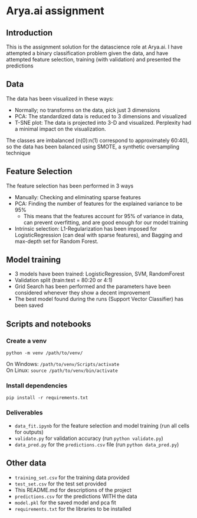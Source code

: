 # Arya.ai assignment

## Introduction 

This is the assignment solution for the datascience role at Arya.ai. I have attempted a binary classification problem given the data, and have attempted feature selection, training (with validation) and presented the predictions

## Data

The data has been visualized in these ways:
- Normally; no transforms on the data, pick just 3 dimensions
- PCA: The standardized data is reduced to 3 dimensions and visualized
- T-SNE plot: The data is projected into 3-D and visualized. Perplexity had a minimal impact on the visualization.  

The classes are imbalanced (n(0):n(1) correspond to approximately 60:40), so the data has been balanced using SMOTE, a synthetic oversampling technique

## Feature Selection  

The feature selection has been performed in 3 ways
- Manually: Checking and eliminating sparse features
- PCA: Finding the number of features for the explained variance to be 95% 
    - This means that the features account for 95% of variance in data, can prevent overfitting, and are good enough for our model training
- Intrinsic selection: L1-Regularization has been imposed for LogisticRegression (can deal with sparse features), and Bagging and max-depth set for Random Forest.

## Model training
- 3 models have been trained: LogisticRegression, SVM, RandomForest
- Validation split (train:test = 80:20 or 4:1)
- Grid Search has been performed and the parameters have been considered whenever they show a decent improvement
- The best model found during the runs (Support Vector Classifier) has been saved

## Scripts and notebooks

### Create a venv

`python -m venv /path/to/venv/`   

On Windows: `/path/to/venv/Scripts/activate`  
On Linux: `source /path/to/venv/bin/activate`  

### Install dependencies

`pip install -r requirements.txt`  

###  Deliverables  

- `data_fit.ipynb` for the feature selection and model training (run all cells for outputs)
- `validate.py` for validation accuracy (run `python validate.py`)
- `data_pred.py` for the `predictions.csv` file (run `python data_pred.py`)


## Other data
- `training_set.csv` for the training data provided
- `test_set.csv` for the test set provided
- This README.md for descriptions of the project
-  `predictions.csv` for the predictions WITH the data
- `model.pkl` for the saved model and pca fit
- `requirements.txt` for the libraries to be installed 


